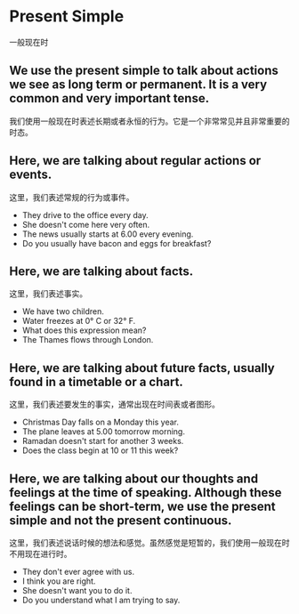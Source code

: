 # Present Simple
一般现在时


## We use the present simple to talk about actions we see as long term or permanent. It is a very common and very important tense. 
我们使用一般现在时表述长期或者永恒的行为。它是一个非常常见并且非常重要的时态。


## Here, we are talking about regular actions or events. 
这里，我们表述常规的行为或事件。


* They drive to the office every day. 
* She doesn't come here very often. 
* The news usually starts at 6.00 every evening. 
* Do you usually have bacon and eggs for breakfast?


## Here, we are talking about facts. 
这里，我们表述事实。


* We have two children. 
* Water freezes at 0° C or 32° F. 
* What does this expression mean? 
* The Thames flows through London. 


## Here, we are talking about future facts, usually found in a timetable or a chart. 
这里，我们表述要发生的事实，通常出现在时间表或者图形。


* Christmas Day falls on a Monday this year. 
* The plane leaves at 5.00 tomorrow morning. 
* Ramadan doesn't start for another 3 weeks. 
* Does the class begin at 10 or 11 this week?


## Here, we are talking about our thoughts and feelings at the time of speaking. Although these feelings can be short-term, we use the present simple and not the present continuous.
这里，我们表述说话时候的想法和感觉。虽然感觉是短暂的，我们使用一般现在时不用现在进行时。


* They don't ever agree with us. 
* I think you are right. 
* She doesn't want you to do it. 
* Do you understand what I am trying to say.

